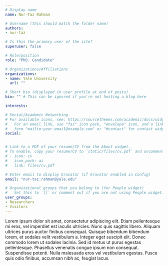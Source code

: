 ```yaml
---
# Display name
name: Nur-Taz Rahman

# Username (this should match the folder name)
authors:
- nur-taz

# Is this the primary user of the site?
superuser: false

# Role/position
role: "PhD. Candidate"

# Organizations/Affiliations
organizations:
- name: Yale University
  url: ""

# Short bio (displayed in user profile at end of posts)
bio: "" # This can be ignored if you're not hosting a blog here

interests:

# Social/Academic Networking
# For available icons, see: https://sourcethemes.com/academic/docs/widgets/#icons
#   For an email link, use "fas" icon pack, "envelope" icon, and a link in the
#   form "mailto:your-email@example.com" or "#contact" for contact widget.
social:


# Link to a PDF of your resume/CV from the About widget.
# To enable, copy your resume/CV to `static/files/cv.pdf` and uncomment the lines below.  
# - icon: cv
#   icon_pack: ai
#   link: files/cv.pdf

# Enter email to display Gravatar (if Gravatar enabled in Config)
email: "nur-taz.rahman@yale.edu"

# Organizational groups that you belong to (for People widget)
#   Set this to `[]` or comment out if you are not using People widget.  
user_groups:
- Researchers
- Visitors
---
```


Lorem ipsum dolor sit amet, consectetur adipiscing elit. Etiam pellentesque mi eros, vel imperdiet est iaculis ultricies. Nunc quis sagittis libero. Aliquam ultrices purus auctor finibus consequat. Quisque bibendum bibendum lorem, et sodales velit vestibulum a. Integer eget suscipit elit. Donec commodo lorem ut sodales lacinia. Sed id metus ut purus egestas pellentesque. Phasellus venenatis congue ipsum non consequat. Suspendisse potenti. Nulla malesuada eros vel vestibulum egestas. Fusce quis odio finibus, accumsan nibh ac, feugiat lacus.
